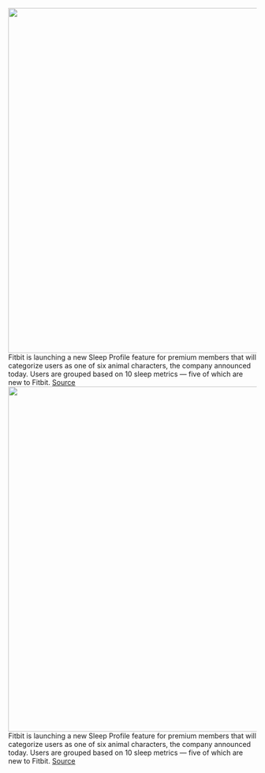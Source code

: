 <img src='https://cdn.vox-cdn.com/thumbor/dlYdGaHn5HobffJyuuhEV3kmTPo=/0x0:1512x766/1200x800/filters:focal(636x263:876x503)/cdn.vox-cdn.com/uploads/chorus_image/image/71003027/Screen_Shot_2022_02_01_at_10.00.56_AM.0.png' width='700px' /><br/>
Fitbit is launching a new Sleep Profile feature for premium members that will categorize users as one of six animal characters, the company announced today. Users are grouped based on 10 sleep metrics — five of which are new to Fitbit.
<a href='https://www.theverge.com/2022/6/22/23177289/fitbit-sleep-profiles-animals-premium'> Source <a/><img src='https://cdn.vox-cdn.com/thumbor/dlYdGaHn5HobffJyuuhEV3kmTPo=/0x0:1512x766/1200x800/filters:focal(636x263:876x503)/cdn.vox-cdn.com/uploads/chorus_image/image/71003027/Screen_Shot_2022_02_01_at_10.00.56_AM.0.png' width='700px' /><br/>
Fitbit is launching a new Sleep Profile feature for premium members that will categorize users as one of six animal characters, the company announced today. Users are grouped based on 10 sleep metrics — five of which are new to Fitbit.
<a href='https://www.theverge.com/2022/6/22/23177289/fitbit-sleep-profiles-animals-premium'> Source <a/>